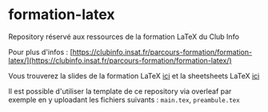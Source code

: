 # formation-latex

Repository réservé aux ressources de la formation LaTeX du Club Info

Pour plus d'infos : [https://clubinfo.insat.fr/parcours-formation/formation-latex/](https://clubinfo.insat.fr/parcours-formation/formation-latex/)

Vous trouverez la slides de la formation LaTeX [ici](https://github.com/ClubInfoInsaT/formation-latex/blob/main/support_formation_latex.pdf)
et la sheetsheets LaTeX [ici](https://github.com/ClubInfoInsaT/formation-latex/blob/main/support_formation_latex.pdf)

Il est possible d'utiliser la template de ce repository via overleaf par exemple en y uploadant les fichiers suivants : `main.tex`, `preambule.tex`
